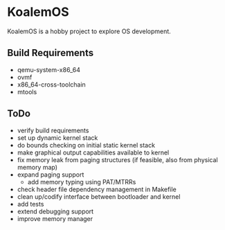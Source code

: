 # KoalemOS #

KoalemOS is a hobby project to explore OS development.

## Build Requirements

* qemu-system-x86_64
* ovmf
* x86_64-cross-toolchain
* mtools

## ToDo

* verify build requirements
* set up dynamic kernel stack
* do bounds checking on initial static kernel stack
* make graphical output capabilities available to kernel
* fix memory leak from paging structures (if feasible, also from physical memory map)
* expand paging support
  * add memory typing using PAT/MTRRs
* check header file dependency management in Makefile
* clean up/codify interface between bootloader and kernel
* add tests
* extend debugging support
* improve memory manager
